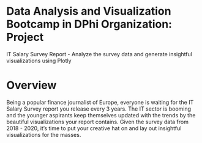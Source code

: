 # **Data Analysis and Visualization Bootcamp in DPhi Organization: Project**
IT Salary Survey Report - Analyze the survey data and generate insightful visualizations using Plotly

# Overview
Being a popular finance journalist of Europe, everyone is waiting for the IT Salary Survey report you release every 3 years. The IT sector is booming and the younger aspirants keep themselves updated with the trends by the beautiful visualizations your report contains. 
Given the survey data from 2018 - 2020, it’s time to put your creative hat on and lay out insightful visualizations for the masses.

